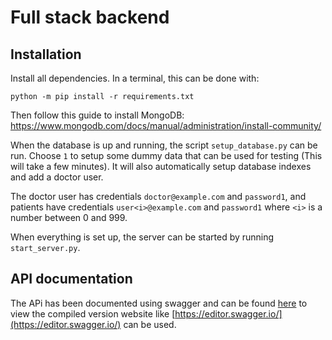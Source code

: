 # Full stack backend
## Installation
Install all dependencies. In a terminal, this can be done with:
```
python -m pip install -r requirements.txt
```
Then follow this guide to install MongoDB: https://www.mongodb.com/docs/manual/administration/install-community/

When the database is up and running, the script `setup_database.py` can be run. 
Choose `1` to setup some dummy data that can be used for testing (This will take a few minutes). 
It will also automatically setup database indexes and add a doctor user.

The doctor user has credentials `doctor@example.com` and `password1`, and 
patients have credentials `user<i>@example.com` and `password1` where `<i>` is a number between 0 and 999.

When everything is set up, the server can be started by running `start_server.py`.

## API documentation
The APi has been documented using swagger and can be found [here](swagger/openapi.yaml) 
to view the compiled version website like  [https://editor.swagger.io/](https://editor.swagger.io/) can be used.